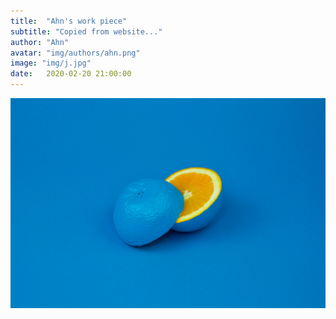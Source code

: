 ```yaml
---
title:  "Ahn's work piece"
subtitle: "Copied from website..."
author: "Ahn"
avatar: "img/authors/ahn.png"
image: "img/j.jpg"
date:   2020-02-20 21:00:00
---
```

![img](img/j.jpg)
